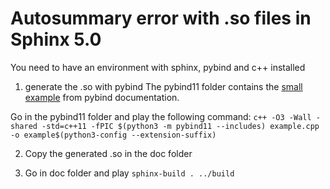 Autosummary error with .so files in Sphinx 5.0
==============================================

You need to have an environment with sphinx, pybind and c++ installed

1. generate the .so with pybind
The pybind11 folder contains the [small example](https://pybind11.readthedocs.io/en/stable/basics.html#simple-example) from pybind documentation.

Go in the pybind11 folder and play the following command:
`c++ -O3 -Wall -shared -std=c++11 -fPIC $(python3 -m pybind11 --includes) example.cpp -o example$(python3-config --extension-suffix)`

2. Copy the generated .so in the doc folder

3. Go in doc folder and play `sphinx-build . ../build`
